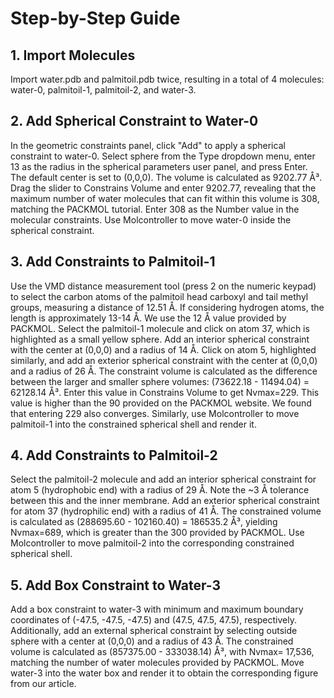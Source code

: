 Step-by-Step Guide
===========
##  1. Import Molecules<br>
Import water.pdb and palmitoil.pdb twice, resulting in a total of 4 molecules: water-0, palmitoil-1, palmitoil-2, and water-3.<br>

##  2. Add Spherical Constraint to Water-0
In the geometric constraints panel, click "Add" to apply a spherical constraint to water-0.
Select sphere from the Type dropdown menu, enter 13 as the radius in the spherical parameters user panel, and press Enter. The default center is set to (0,0,0).
The volume is calculated as 9202.77 Å³. Drag the slider to Constrains Volume and enter 9202.77, revealing that the maximum number of water molecules that can fit within this volume is 308, matching the PACKMOL tutorial. Enter 308 as the Number value in the molecular constraints. Use Molcontroller to move water-0 inside the spherical constraint.
## 3. Add Constraints to Palmitoil-1
Use the VMD distance measurement tool (press 2 on the numeric keypad) to select the carbon atoms of the palmitoil head carboxyl and tail methyl groups, measuring a distance of 12.51 Å. If considering hydrogen atoms, the length is approximately 13-14 Å. We use the 12 Å value provided by PACKMOL.
Select the palmitoil-1 molecule and click on atom 37, which is highlighted as a small yellow sphere. Add an interior spherical constraint with the center at (0,0,0) and a radius of 14 Å. Click on atom 5, highlighted similarly, and add an exterior spherical constraint with the center at (0,0,0) and a radius of 26 Å. The constraint volume is calculated as the difference between the larger and smaller sphere volumes: (73622.18 - 11494.04) = 62128.14 Å³. Enter this value in Constrains Volume to get Nvmax=229. This value is higher than the 90 provided on the PACKMOL website. We found that entering 229 also converges. Similarly, use Molcontroller to move palmitoil-1 into the constrained spherical shell and render it.
## 4. Add Constraints to Palmitoil-2
Select the palmitoil-2 molecule and add an interior spherical constraint for atom 5 (hydrophobic end) with a radius of 29 Å. Note the ~3 Å tolerance between this and the inner membrane.
Add an exterior spherical constraint for atom 37 (hydrophilic end) with a radius of 41 Å. The constrained volume is calculated as (288695.60 - 102160.40) = 186535.2 Å³, yielding Nvmax=689, which is greater than the 300 provided by PACKMOL. Use Molcontroller to move palmitoil-2 into the corresponding constrained spherical shell.
## 5. Add Box Constraint to Water-3
Add a box constraint to water-3 with minimum and maximum boundary coordinates of (-47.5, -47.5, -47.5) and (47.5, 47.5, 47.5), respectively.
Additionally, add an external spherical constraint by selecting outside sphere with a center at (0,0,0) and a radius of 43 Å. The constrained volume is calculated as (857375.00 - 333038.14) Å³, with Nvmax= 17,536, matching the number of water molecules provided by PACKMOL. Move water-3 into the water box and render it to obtain the corresponding figure from our article.
